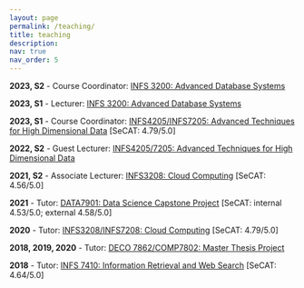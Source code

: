 ```yaml
---
layout: page
permalink: /teaching/
title: teaching
description: 
nav: true
nav_order: 5
---
```

**2023, S2** - Course Coordinator: [INFS 3200: Advanced Database Systems](https://my.uq.edu.au/programs-courses/course.html?course_code=infs3200)

**2023, S1** - Lecturer: [INFS 3200: Advanced Database Systems](https://my.uq.edu.au/programs-courses/course.html?course_code=infs3200)

**2023, S1** - Course Coordinator: [INFS4205/INFS7205: Advanced Techniques for High Dimensional Data](https://my.uq.edu.au/programs-courses/course.html?course_code=INFS7205) [SeCAT: 4.79/5.0]

**2022, S2** -  Guest Lecturer: [INFS4205/7205: Advanced Techniques for High Dimensional Data](https://my.uq.edu.au/programs-courses/course.html?course_code=INFS7205)

**2021, S2** -  Associate Lecturer: [INFS3208: Cloud Computing](https://my.uq.edu.au/programs-courses/course.html?course_code=INFS3208) [SeCAT: 4.56/5.0]

**2021** - Tutor: [DATA7901: Data Science Capstone Project](https://my.uq.edu.au/programs-courses/course.html?course_code=DATA7901) [SeCAT: internal 4.53/5.0; external 4.58/5.0]

**2020** - Tutor: [INFS3208/INFS7208: Cloud Computing](https://my.uq.edu.au/programs-courses/course.html?course_code=INFS3208) [SeCAT: 4.79/5.0]

**2018, 2019, 2020** -  Tutor: [DECO 7862/COMP7802: Master Thesis Project](https://my.uq.edu.au/programs-courses/course.html?course_code=COMP7802)

**2018** - Tutor: [INFS 7410: Information Retrieval and Web Search](https://my.uq.edu.au/programs-courses/course.html?course_code=INFS7410) [SeCAT: 4.64/5.0]